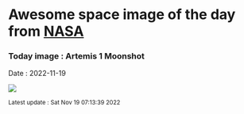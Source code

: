 
# Awesome space image of the day from [NASA](https://api.nasa.gov/)

### Today image : Artemis 1 Moonshot
Date : 2022-11-19

![](https://apod.nasa.gov/apod/image/2211/DSC_3971-11-16-2022-1024o.jpg)

<small>Latest update : Sat Nov 19 07:13:39 2022</small>
        